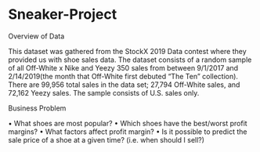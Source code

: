 # Sneaker-Project

Overview of Data

This dataset was gathered from the StockX 2019 Data contest where they provided us with shoe sales data. The dataset consists of a random sample of all Off-White x Nike and Yeezy 350 sales from between 9/1/2017  and 2/14/2019(the month that Off-White first debuted “The Ten” collection). There are 99,956 total sales in the data set; 27,794 Off-White sales, and 72,162 Yeezy sales. The sample consists of U.S. sales only.

Business Problem

•	What shoes are most popular?
•	Which shoes have the best/worst profit margins?
•	What factors affect profit margin?
•	Is it possible to predict the sale price of a shoe at a given time? (i.e. when should I sell?)

